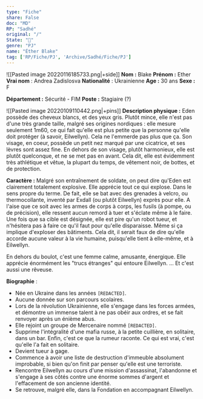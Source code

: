 ```yaml
---
type: "Fiche"
share: False
doc: "MD"
RP: "Sadhé"
original: "/"
State: "🔴"
genre: "PJ"
name: "Éther Blake"
tag: ['RP/Fiche/PJ', 'Archive/Sadhé/Fiche/PJ']
---
```

![[Pasted image 20220116185733.png|+side]]
**Nom :** Blake
**Prénom :** Ether
**Vrai nom** : Andrea Zadislosva
**Nationalité** : Ukrainienne
**Age :** 30 ans
**Sexe :** F

**Département :** Sécurité - FIM
**Poste :** Stagiaire (?)

![[Pasted image 20220109110442.png|+pins]]
**Description physique :** Eden possède des cheveux blancs, et des yeux gris. Plutôt mince, elle n'est pas d'une très grande taille, malgré ses origines nordiques : elle mesure seulement 1m60, ce qui fait qu'elle est plus petite que la personne qu'elle doit protéger (à savoir, Eilwellyn). Cela ne l'emmerde pas plus que ça.
Son visage, en coeur, possède un petit nez marqué par une cicatrice, et ses lèvres sont assez fine. En dehors de son visage, plutôt harmonieux, elle est plutôt quelconque, et ne se met pas en avant. Cela dit, elle est évidemment très athlétique et vêtue, la plupart du temps, de vêtement noir, de bottes, et de protection.

**Caractère :** Malgré son entraînement de soldate, on peut dire qu'Eden est clairement totalement explosive. Elle apprécie tout ce qui explose. Dans le sens propre du terme. De fait, elle se bat avec des grenades à velcro, ou thermocollante, inventé par Exdall (ou plutôt Eilwellyn) exprès pour elle.
A l'aise que ce soit avec les armes de corps à corps, les fusils (à pompe, ou de précision), elle ressent aucun remord à tuer et s'éclate même à le faire. Une fois que sa cible est désignée, elle est pire qu'un robot tueur, et n'hésitera pas à faire ce qu'il faut pour qu'elle disparaisse.
Même si ça implique d'exploser des bâtiments.
Cela dit, il serait faux de dire qu'elle accorde aucune valeur à la vie humaine, puisqu'elle tient à elle-même, et à Eilwellyn.

En dehors du boulot, c'est une femme calme, amusante, énergique. Elle apprécie énormément les "trucs étranges" qui entoure Eilwellyn.
…
Et c'est aussi une rêveuse.

**Biographie** :

- Née en Ukraine dans les années `[REDACTED]`.
- Aucune donnée sur son parcours scolaires.
- Lors de la révolution Ukrainienne, elle s'engage dans les forces armées, et démontre un immense talent à ne pas obéir aux ordres, et se fait renvoyer après un énième abus.
- Elle rejoint un groupe de Mercenaire nommé `[REDACTED]`.
- Supprime l'intégralité d'une mafia russe, à la petite cuillière, en solitaire, dans un bar. Enfin, c'est ce que la rumeur raconte. Ce qui est vrai, c'est qu'elle l'a fait en solitaire.
- Devient tueur à gage.
- Commence à avoir une liste de destruction d'immeuble absolument improbable, si bien qu'on finit par penser qu'elle est une terroriste.
- Rencontre Eilwellyn au cours d'une mission d'assassinat, l'abandonne et s'engage à ses côtés contre une énorme sommes d'argent et l'effacement de son ancienne identité.
- Se retrouve, malgré elle, dans la Fondation en accompagnant Eilwellyn.